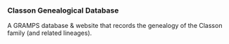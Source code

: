 ### Classon Genealogical Database
A GRAMPS database & website that records the genealogy of the Classon family (and related lineages).